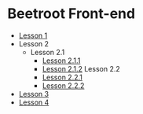 # Beetroot Front-end

- [Lesson 1](https://kpweby.github.io/beetroot/l1/EN/index)
- Lesson 2
  - Lesson 2.1
    - [Lesson 2.1.1](https://kpweby.github.io/beetroot/l2/l2.1/index)
    - [Lesson 2.1.2](https://kpweby.github.io/beetroot/l2/l2.1/index1)
      Lesson 2.2
    - [Lesson 2.2.1](https://kpweby.github.io/beetroot/l2/l2.2/index)
    - [Lesson 2.2.2](https://kpweby.github.io/beetroot/l2/l2.2/index1)
- [Lesson 3](https://a1exalexander.github.io/beetroot-workspace/lesson-03)
- [Lesson 4](https://a1exalexander.github.io/beetroot-workspace/lesson-04)
